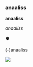 ###  anaaliss

 **anaaliss**

 _anaaliss_

 🫀

 (-)anaaliss
 
![](https://www.gifcen.com/wp-content/uploads/2021/06/discord-gif-12.gif)
